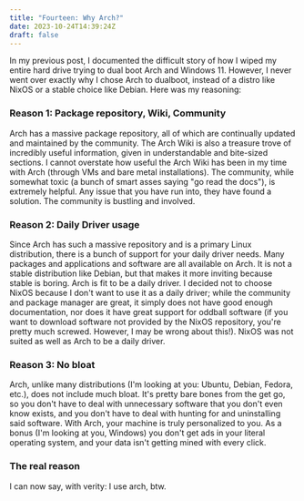 ```yaml
---
title: "Fourteen: Why Arch?"
date: 2023-10-24T14:39:24Z
draft: false
---
```

In my previous post, I documented the difficult story of how I wiped my entire hard drive trying to dual boot Arch and Windows 11. However, I never went over exactly why I chose Arch to dualboot, instead of a distro like NixOS or a stable choice like Debian. Here was my reasoning:

### Reason 1: Package repository, Wiki, Community
Arch has a massive package repository, all of which are continually updated and maintained by the community. The Arch Wiki is also a treasure trove of incredibly useful information, given in understandable and bite-sized sections. I cannot overstate how useful the Arch Wiki has been in my time with Arch (through VMs and bare metal installations). The community, while somewhat toxic (a bunch of smart asses saying "go read the docs"), is extremely helpful. Any issue that you have run into, they have found a solution. The community is bustling and involved.

### Reason 2: Daily Driver usage
Since Arch has such a massive repository and is a primary Linux distribution, there is a bunch of support for your daily driver needs. Many packages and applications and software are all available on Arch. It is not a stable distribution like Debian, but that makes it more inviting because stable is boring. Arch is fit to be a daily driver. I decided not to choose NixOS because I don't want to use it as a daily driver; while the community and package manager are great, it simply does not have good enough documentation, nor does it have great support for oddball software (if you want to download software not provided by the NixOS repository, you're pretty much screwed. However, I may be wrong about this!). NixOS was not suited as well as Arch to be a daily driver.

### Reason 3: No bloat
Arch, unlike many distributions (I'm looking at you: Ubuntu, Debian, Fedora, etc.), does not include much bloat. It's pretty bare bones from the get go, so you don't have to deal with unnecessary software that you don't even know exists, and you don't have to deal with hunting for and uninstalling said software. With Arch, your machine is truly personalized to you. As a bonus (I'm looking at you, Windows) you don't get ads in your literal operating system, and your data isn't getting mined with every click.

### The real reason
I can now say, with verity: I use arch, btw.
